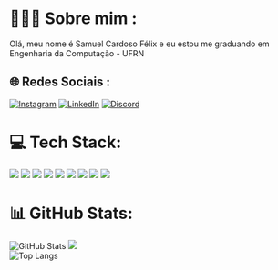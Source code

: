 # 👨🏽‍💻 Sobre mim :
Olá, meu nome é Samuel Cardoso Félix e eu estou me graduando em Engenharia da Computação - UFRN


## 🌐 Redes Sociais :
[![Instagram](https://img.shields.io/badge/Instagram-000?style=for-the-badge&logo=instagram)](https://www.instagram.com/samufelixx/) 
[![LinkedIn](https://img.shields.io/badge/LinkedIn-000?style=for-the-badge&logo=linkedin&logoColor=0E76A8)](https://www.linkedin.com/in/samuel-félix-30b551250/)
[![Discord](https://img.shields.io/badge/Discord-000?style=for-the-badge&logo=discord)](https://www.discord.com/in/samuka23f#5741/)

# 💻 Tech Stack:
<img src="https://img.shields.io/badge/HTML5-E34F26?style=for-the-badge&logo=html5&logoColor=white" /> <img src="https://img.shields.io/badge/CSS3-1572B6?style=for-the-badge&logo=css3&logoColor=white" /> <img src="https://img.shields.io/badge/React-20232A?style=for-the-badge&logo=react&logoColor=61DAFB" /> <img src="https://img.shields.io/badge/Javascript-323330?style=for-the-badge&logo=javascript&logoColor=F7DF1E" /> <img src="https://img.shields.io/badge/Node.js-43853D?style=for-the-badge&logo=node.js&logoColor=white" /> <img src="https://img.shields.io/badge/Java-ED8B00?style=for-the-badge&logo=java&logoColor=white" /> <img src="https://img.shields.io/badge/C%2B%2B-00599C?style=for-the-badge&logo=c%2B%2B&logoColor=white" /> <img src="https://img.shields.io/badge/PostgreSQL-316192?style=for-the-badge&logo=postgresql&logoColor=white" /> <img src="https://img.shields.io/badge/Git-E34F26?style=for-the-badge&logo=git&logoColor=white" />

# 📊 GitHub Stats:
![GitHub Stats](https://github-readme-stats.vercel.app/api?username=SamuelCFelix&theme=transparent&bg_color=000&border_color=30A3DC&show_icons=true&icon_color=30A3DC&title_color=E94D5F&text_color=FFF)
![](https://github-readme-streak-stats.herokuapp.com/?user=SamuelCFelix&theme=tokyonight&hide_border=false)<br/>
![Top Langs](https://github-readme-stats-git-masterrstaa-rickstaa.vercel.app/api/top-langs/?username=SamuelCFelix&bg_color=000&border_color=30A3DC&title_color=E94D5F&text_color=FFF)
